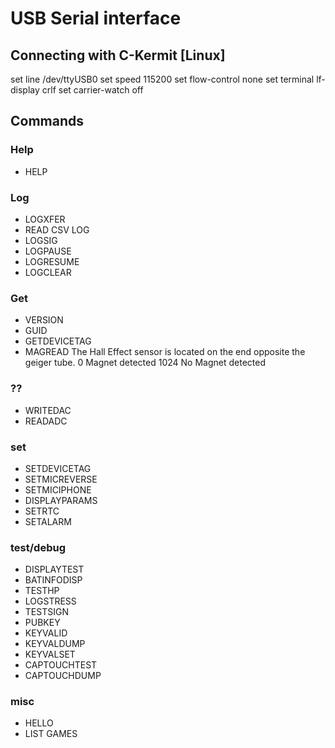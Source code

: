 USB Serial interface
====================

Connecting with C-Kermit [Linux]
------------------------
set line /dev/ttyUSB0
set speed 115200
set flow-control none
set terminal lf-display crlf
set carrier-watch off

Commands
--------
### Help ###
* HELP

### Log ###
* LOGXFER
* READ CSV LOG
* LOGSIG
* LOGPAUSE
* LOGRESUME
* LOGCLEAR

### Get ###
* VERSION
* GUID
* GETDEVICETAG
* MAGREAD
  The Hall Effect sensor is located on the end opposite the geiger tube.
  0 Magnet detected
  1024 No Magnet detected

### ?? ###
* WRITEDAC
* READADC

### set ###
* SETDEVICETAG
* SETMICREVERSE
* SETMICIPHONE
* DISPLAYPARAMS
* SETRTC
* SETALARM

### test/debug ###
* DISPLAYTEST
* BATINFODISP
* TESTHP
* LOGSTRESS
* TESTSIGN
* PUBKEY
* KEYVALID
* KEYVALDUMP
* KEYVALSET
* CAPTOUCHTEST
* CAPTOUCHDUMP

### misc ###
* HELLO
* LIST GAMES

